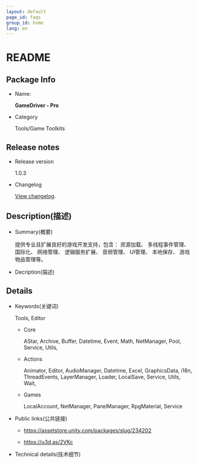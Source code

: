 ```yaml
---
layout: default
page_id: faqs
group_id: home
lang: en
---
```


# README

## Package Info

+ Name: 
  
  **GameDriver - Pro**

+ Category

  Tools/Game Toolkits

## Release notes

+ Release version

  1.0.3

+ Changelog

  [View changelog](/CHANGELOG.md).

## Description(描述)

+ Summary(概要)

  提供专业且扩展良好的游戏开发支持，包含： 资源加载、 多线程事件管理、 国际化、 网络管理、 逻辑服务扩展、 音频管理、 UI管理、 本地保存、 游戏物品管理等。

+ Decription(描述)

## Details

+ Keywords(关键词)

  Tools, Editor

  + Core
    
    AStar, Archive, Buffer, Datetime, Event, Math, NetManager, Pool, Service, Utils,

  + Actions
    
    Animator, Editor, AudioManager, Datetime, Excel, GraphicsData, i18n, ThreadEvents, LayerManager, Loader, LocalSave, Service, Utils, Wait,

  + Games
  
    LocalAccount, NetManager, PanelManager, RpgMaterial, Service

+ Public links(公共链接)

  - https://assetstore.unity.com/packages/slug/234202

  - https://u3d.as/2VKc

+ Technical details(技术细节)

